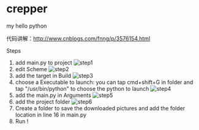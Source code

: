 # crepper
my hello python

代码讲解：http://www.cnblogs.com/fnng/p/3576154.html 

Steps

1. add main.py to project
![step1](https://github.com/atuooo/3rd/blob/master/steps/step1.png)
2. edit Scheme
![step2](https://github.com/atuooo/3rd/blob/master/steps/step2.png)
3. add the target in Build
![step3](https://github.com/atuooo/3rd/blob/master/steps/step3.png)
4. choose a Executable to launch: you can tap cmd+shift+G in folder and tap "/usr/bin/python" to choose the python to launch 
![step4](https://github.com/atuooo/3rd/blob/master/steps/step4.png)
5. add the main.py in Arguments
![step5](https://github.com/atuooo/3rd/blob/master/steps/step5.png)
6. add the project folder
![step6](https://github.com/atuooo/3rd/blob/master/steps/step6.png)
7. Create a folder to save the downloaded pictures and add the folder location in line 16 in main.py
8. Run ! 
